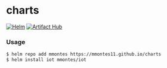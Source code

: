 # charts

[![Helm](https://github.com/mmontes11/charts/actions/workflows/helm.yml/badge.svg)](https://github.com/mmontes11/charts/actions/workflows/helm.yml)
[![Artifact Hub](https://img.shields.io/endpoint?url=https://artifacthub.io/badge/repository/mmontes)](https://artifacthub.io/packages/search?repo=mmontes)

### Usage

```bash
$ helm repo add mmontes https://mmontes11.github.io/charts
$ helm install iot mmontes/iot
```
